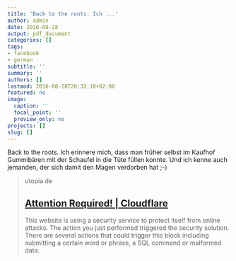 ```yaml
---
title: 'Back to the roots. Ich ...'
author: admin
date: 2016-08-28
output: pdf_document
categories: []
tags:
- facebook
- german
subtitle: ''
summary: ''
authors: []
lastmod: 2016-08-28T20:32:10+02:00
featured: no
image:
  caption: ''
  focal_point: ''
  preview_only: no
projects: []
slug: []
---
```

Back to the roots. Ich erinnere mich, dass man früher selbst im Kaufhof Gummibären mit der Schaufel in die Tüte füllen konnte. Und ich kenne auch jemanden, der sich damit den Magen verdorben hat ;-)
> utopia.de
> ## [Attention Required! | Cloudflare](https://utopia.de/ratgeber/verpackungsfreier-supermarkt/)
>
>This website is using a security service to protect itself from online attacks. The action you just performed triggered the security solution. There are several actions that could trigger this block including submitting a certain word or phrase, a SQL command or malformed data.

